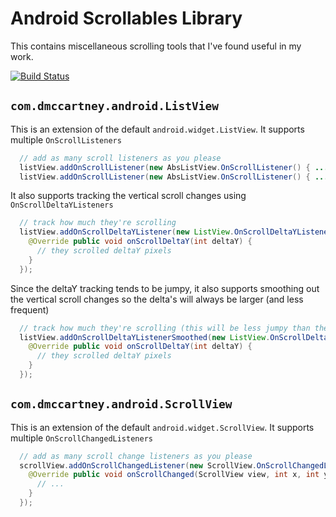 # Android Scrollables Library

This contains miscellaneous scrolling tools that I've found useful in my work.

[![Build Status](https://travis-ci.org/dmccartney/android-scrollables.png?branch=master)](https://travis-ci.org/dmccartney/android-scrollables)

## `com.dmccartney.android.ListView`
This is an extension of the default `android.widget.ListView`.
It supports multiple `OnScrollListeners` 
```java
  // add as many scroll listeners as you please
  listView.addOnScrollListener(new AbsListView.OnScrollListener() { ... });
  listView.addOnScrollListener(new AbsListView.OnScrollListener() { ... });      
```

It also supports tracking the vertical scroll changes using `OnScrollDeltaYListeners`
```java
  // track how much they're scrolling
  listView.addOnScrollDeltaYListener(new ListView.OnScrollDeltaYListener() {
    @Override public void onScrollDeltaY(int deltaY) {
      // they scrolled deltaY pixels
    }
  });
```

Since the deltaY tracking tends to be jumpy, it also supports smoothing out the vertical scroll changes so the delta's will always be larger (and less frequent)
```java
  // track how much they're scrolling (this will be less jumpy than the unsmoothed version)
  listView.addOnScrollDeltaYListenerSmoothed(new ListView.OnScrollDeltaYListener() {
    @Override public void onScrollDeltaY(int deltaY) {
      // they scrolled deltaY pixels
    }
  });
```

## `com.dmccartney.android.ScrollView`
This is an extension of the default `android.widget.ScrollView`.
It supports multiple `OnScrollChangedListeners`
```java
  // add as many scroll change listeners as you please
  scrollView.addOnScrollChangedListener(new ScrollView.OnScrollChangedListener() {
    @Override public void onScrollChanged(ScrollView view, int x, int y, int oldX, int oldY) {
      // ...
    }
  });
```
